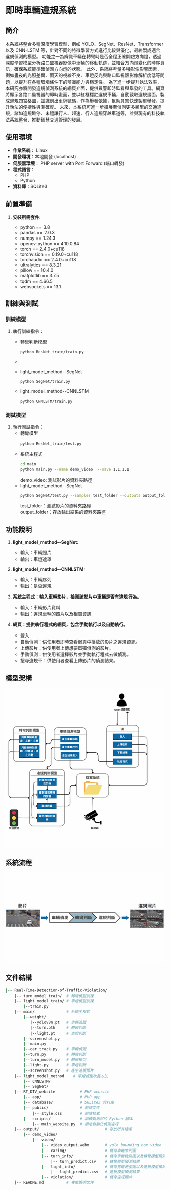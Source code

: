 # 即時車輛違規系統

## 簡介
  本系統將整合多種深度學習模型，例如 YOLO、SegNet、ResNet、Transformer 以及 CNN-LSTM 等，針對不同的特徵學習方式進行比較與優化，最終製成適合違規偵測的模型。
  功能之一為辨識車輛在轉彎時是否全程正確開啟方向燈，透過深度學習模型分析路口監視器影像中車輛的移動軌跡，並結合方向燈變化的時序資訊，確保系統能準確偵測方向燈的狀態。
  此外，系統將考量多種影像影響因素，例如晝夜的光照差異、雨天的視線不良、車燈反光與路口監視器影像解析度低等問題，以提升在各種環境條件下的辨識能力與穩定性。
  為了進一步提升執法效率，本研究亦將開發違規偵測系統的網頁介面，提供員警即時監看與舉發的工具。網頁將顯示各路口監視器的即時畫面，並以紅框標註違規車輛，自動截取違規畫面，製成違規四宮格圖，並識別出車牌號碼，作為舉發依據，幫助員警快速製單舉發，提升執法的便捷性與準確度。
  未來，本系統可進一步擴展至偵測更多類型的交通違規，諸如違規臨停、未禮讓行人、超速、行人違規穿越車道等，並與現有的科技執法系統整合，推動智慧交通管理的發展。


## 使用環境
- **作業系統**： Linux 
- **開發環境**：本地開發 (localhost)
- **伺服器環境**： PHP server with Port Forward (端口轉發)
- **程式語言**： 
  - PHP 
  - Python
- **資料庫**：SQLite3


## 前置準備

1. **安裝所需套件:**
   
    - python == 3.8
    - pandas == 2.0.3
    - numpy == 1.24.3
    - opencv-python == 4.10.0.84
    - torch == 2.4.0+cu118  
    - torchvision == 0.19.0+cu118
    - torchaudio == 2.4.0+cu118
    - ultralytics == 8.3.21
    - pillow == 10.4.0 
    - matplotlib == 3.7.5
    - tqdm == 4.66.5
    - websockets == 13.1


## 訓練與測試

### 訓練模型
1. 執行訓練指令：
    - 轉彎判斷模型
      ```bash
      python ResNet_train/train.py
      ```
    - 
    - light_model_method--SegNet
      ```bash
      python SegNet/train.py
      ```

    - light_model_method--CNNLSTM
      ```bash
      python CNNLSTM/train.py
      ```
    

### 測試模型
1. 執行測試指令：
   - 轉彎模型
      ```bash
      python ResNet_train/test.py
      ```
   - 系統主程式
      ```bash
      cd main
      python main.py --name demo_video  --save 1,1,1,1
      ```
      demo_video: 測試影片的資料夾路徑    
   - light_model_method--SegNet
      ```bash
      python SegNet/test.py --samples test_folder --outputs output_folder
      ```
      test_folder：測試影片的資料夾路徑  
      output_folder：存放輸出結果的資料夾路徑  
     
     

## 功能說明
1. **light_model_method--SegNet:**
   - 輸入：車輛照片
   - 輸出：車燈遮罩
  
1. **light_model_method--CNNLSTM:**
   - 輸入：車輛序列
   - 輸出：是否違規
     
2. **系統主程式：輸入車輛影片，檢測該影片中車輛是否有違規行為。**
   - 輸入：車輛影片資料
   - 輸出：違規車輛的照片以及相關資訊
  
3. **網頁：提供執行程式的網頁，包含手動執行以及自動執行。**
   - 登入
   - 自動偵測：供使用者即時查看網頁中播放的影片之違規資訊。
   - 上傳影片：供使用者上傳想要單獨偵測的影片。
   - 手動偵測：供使用者選擇影片並手動執行程式去做偵測。
   - 搜尋違規車：供使用者查看上傳影片的偵測結果。

## 模型架構
![image](https://github.com/candycca/CCU-Headlight-violation-detection-system/blob/main/docs/%E7%B3%BB%E7%B5%B1%E6%9E%B6%E6%A7%8B%E5%9C%96.png)


## 系統流程
![image](https://github.com/candycca/Real-Time-Detection-of-Traffic-Violation/blob/ccc/docs/系統架構.png)



  
     
## 文件結構

```bash
|-- Real-Time-Detection-of-Traffic-Violation/
    |-- turn_model_train/  # 轉彎模型訓練    
    |-- light_model_train/ # 車燈模型訓練
        |--train.py  
    |-- main/              # 系統主程式
        |--weight/
           |--yolov8n.pt   # 車輛追蹤
           |--turn.pth     # 轉彎判斷
           |--light.pt     # 車燈判斷
        |--screenshot.py
        |--main.py
        |--car_track.py    # 車輛偵測
        |--turn.py         # 轉彎判斷
        |--turn_model.py   # 轉彎模型
        |--light.py        # 車燈判斷
        |--screenshot.py   # 產生違規照片
    |-- light_model_method    # 車燈模型改善方法
        |-- CNNLSTM/             
        |-- SegNet/ 
    |-- RT_DTV_website           # PHP website
        |-- app/                 # PHP app
        |-- database/            # SQLite3 資料庫
        |-- public/              # 前端文件
            |-- style.css        # 前端樣式
        |-- scripts/             # 訓練與測試的 Python 腳本
            |-- main_website.py  # 網站自動化偵測違規
    |-- output/                             # 存放所有結果
        |-- demo_video/
            |-- video/
                |-- video_output.webm       # yolo bounding box video
                |-- carimg/                 # 儲存車輛序列圖
                |-- turn_info/              # 儲存車輛軌跡圖以及轉彎模型預測結果
                    |-- turn_predict.csv    # 轉彎模型預測結果
                |-- light_info/             # 儲存亮暗波型圖以及違規模型預測結果
                    |-- light_predict.csv   # 違規模型預測結果
                |-- violation/              # 儲存違規照片 
    |-- README.md          # 專案說明文件

```
